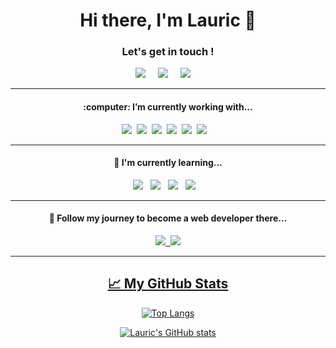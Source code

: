 <h1 align='center'> Hi there, I'm Lauric 👋</h1>

<h3 align='center'> Let's get in touch ! </h3>

<div align='center'>
 
 <a href="https://www.linkedin.com/in/lauric/"><img src="https://img.shields.io/badge/linkedin-%230077B5.svg?&style=for-the-badge&logo=linkedin&logoColor=white" /></a>&nbsp;&nbsp;&nbsp;&nbsp;
 <a href="mailto:h.lauric@outlook.com"><img src="https://img.shields.io/badge/email-%23D14836.svg?&style=for-the-badge&logo=gmail&logoColor=white" /></a>&nbsp;&nbsp;&nbsp;&nbsp;
 <a href="https://twitter.com/LauricOlrik"><img src="https://img.shields.io/badge/twitter-%231DA1F2.svg?&style=for-the-badge&logo=twitter&logoColor=white" /></a>&nbsp;&nbsp;&nbsp;&nbsp;

</div>

***
<div align='center'>
<h4>:computer: I’m currently working with...</h4>

<p>
  <img src="https://img.shields.io/badge/html5%20-%23e34f26.svg?&style=for-the-badge&logo=html5&logoColor=white" />&nbsp;&nbsp;<img src="https://img.shields.io/badge/css3%20-%231572B6.svg?&style=for-the-badge&logo=css3&logoColor=white" />&nbsp;&nbsp;<img src="https://img.shields.io/badge/javascript%20-%23F7DF1E.svg?&style=for-the-badge&logo=javascript&logoColor=white" />&nbsp;&nbsp;<img src="https://img.shields.io/badge/-PHP-5dbcd2?style=for-the-badge&logo=php" />&nbsp;&nbsp;<img src="https://img.shields.io/badge/-Laravel-FF2D20?style=for-the-badge&logo=laravel&logoColor=white" />&nbsp;&nbsp;<img src="https://img.shields.io/badge/MySQL%20-4479A1?&style=for-the-badge&logo=mysql&logoColor=white" />&nbsp;&nbsp;&nbsp;
</p>
</div>

***
<div align='center'>
<h4>🌱 I'm currently learning...</h4>
<p>
 <img src="https://img.shields.io/badge/-Go-00ADD8?style=for-the-badge&logo=go&logoColor=white" />&nbsp;&nbsp;&nbsp;<img src="https://img.shields.io/badge/Java%20-007396?&style=for-the-badge&logo=java&logoColor=white" />&nbsp;&nbsp;&nbsp;<img src="https://img.shields.io/badge/-VueJS-4FC08D?style=for-the-badge&logo=vue.js&logoColor=white" />&nbsp;&nbsp;&nbsp;<img src="https://img.shields.io/badge/Symfony%20-000000?&style=for-the-badge&logo=symfony&logoColor=white" />&nbsp;&nbsp;&nbsp;
</p>
</div>

***
<div align='center'>
<p>
<h4>💬 Follow my journey to become a web developer there... </h4>

 <a href="https://www.notion.so/Suivi-d-apprentissage-1e0863391d8c4bd1a11c70eb47278893"><img src="https://img.shields.io/badge/-Learning-black?style=for-the-badge&logo=notion" />&nbsp;&nbsp;<a href="https://www.notion.so/Veille-7dc7d5956836420e8a976f63726da48d"><img src="https://img.shields.io/badge/-Monitoring-black?style=for-the-badge&logo=notion" />
</p>
</div>

<hr>
<div align='center'>
 <h2>&#x1f4c8; My GitHub Stats </h2>

[![Top Langs](https://github-readme-stats.vercel.app/api/top-langs/?username=Lauric-h&hide=html,css&theme=radical)](https://github.com/anuraghazra/github-readme-stats)

[![Lauric's GitHub stats](https://github-readme-stats.vercel.app/api?username=Lauric-h&theme=radical)](https://github.com/anuraghazra/github-readme-stats)
</div>









